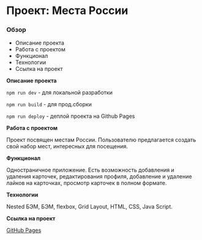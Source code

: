 # Проект: Места России

### Обзор
* Описание проекта
* Работа с проектом
* Функционал
* Технологии
* Ссылка на проект

**Описание проекта**

`npm run dev` - для локальной разработки

`npm run build` - для прод.сборки

`npm run deploy` - деплой проекта на Github Pages

**Работа с проектом**

Проект посвящен местам России. Пользователю предлагается создать свой набор мест, интересных для посещения.

**Функционал**

Одностраничное приложение. Есть возможность добавления и удаления карточек, редактирования профиля, добавление и удаление лайков на карточках, просмотр карточек в полном формате.

**Технологии**

Nested БЭМ, БЭМ, flexbox, Grid Layout, HTML, CSS, Java Script.

**Ссылка на проект**

[GitHub Pages](https://olga-mus.github.io/mesto/)
